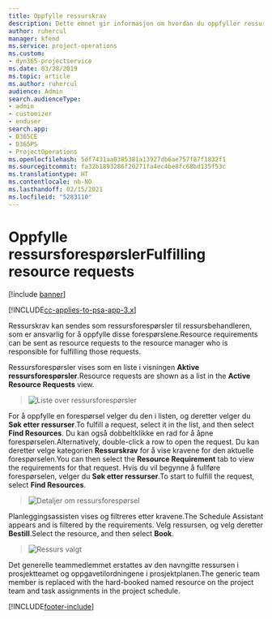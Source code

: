 ```yaml
---
title: Oppfylle ressurskrav
description: Dette emnet gir informasjon om hvordan du oppfyller ressurskrav.
author: ruhercul
manager: kfend
ms.service: project-operations
ms.custom:
- dyn365-projectservice
ms.date: 03/28/2019
ms.topic: article
ms.author: ruhercul
audience: Admin
search.audienceType:
- admin
- customizer
- enduser
search.app:
- D365CE
- D365PS
- ProjectOperations
ms.openlocfilehash: 5df7431aa0385381a13927db6ae757f87f1832f1
ms.sourcegitcommit: fa32b1893286f20271fa4ec4be8fc68bd135f53c
ms.translationtype: HT
ms.contentlocale: nb-NO
ms.lasthandoff: 02/15/2021
ms.locfileid: "5283110"
---
```

# <a name="fulfilling-resource-requests"></a><span data-ttu-id="23b2f-103">Oppfylle ressursforespørsler</span><span class="sxs-lookup"><span data-stu-id="23b2f-103">Fulfilling resource requests</span></span>

[!include [banner](../includes/psa-now-project-operations.md)]

[!INCLUDE[cc-applies-to-psa-app-3.x](../includes/cc-applies-to-psa-app-3x.md)]

<span data-ttu-id="23b2f-104">Ressurskrav kan sendes som ressursforespørsler til ressursbehandleren, som er ansvarlig for å oppfylle disse forespørslene.</span><span class="sxs-lookup"><span data-stu-id="23b2f-104">Resource requirements can be sent as resource requests to the resource manager who is responsible for fulfilling those requests.</span></span>

<span data-ttu-id="23b2f-105">Ressursforespørsler vises som en liste i visningen **Aktive ressursforespørsler**.</span><span class="sxs-lookup"><span data-stu-id="23b2f-105">Resource requests are shown as a list in the **Active Resource Requests** view.</span></span>

> ![Liste over ressursforespørsler](media/Resource-Management-image59.png)

<span data-ttu-id="23b2f-107">For å oppfylle en forespørsel velger du den i listen, og deretter velger du **Søk etter ressurser**.</span><span class="sxs-lookup"><span data-stu-id="23b2f-107">To fulfill a request, select it in the list, and then select **Find Resources**.</span></span> <span data-ttu-id="23b2f-108">Du kan også dobbeltklikke en rad for å åpne forespørselen.</span><span class="sxs-lookup"><span data-stu-id="23b2f-108">Alternatively, double-click a row to open the request.</span></span> <span data-ttu-id="23b2f-109">Du kan deretter velge kategorien **Ressurskrav** for å vise kravene for den aktuelle forespørselen.</span><span class="sxs-lookup"><span data-stu-id="23b2f-109">You can then select the **Resource Requirement** tab to view the requirements for that request.</span></span> <span data-ttu-id="23b2f-110">Hvis du vil begynne å fullføre forespørselen, velger du **Søk etter ressurser**.</span><span class="sxs-lookup"><span data-stu-id="23b2f-110">To start to fulfill the request, select **Find Resources**.</span></span>

> ![Detaljer om ressursforespørsel](media/Resource-Management-image60.png)

<span data-ttu-id="23b2f-112">Planleggingsassisten vises og filtreres etter kravene.</span><span class="sxs-lookup"><span data-stu-id="23b2f-112">The Schedule Assistant appears and is filtered by the requirements.</span></span> <span data-ttu-id="23b2f-113">Velg ressursen, og velg deretter **Bestill**.</span><span class="sxs-lookup"><span data-stu-id="23b2f-113">Select the resource, and then select **Book**.</span></span>

> ![Ressurs valgt](media/Resource-Management-image61.png)

<span data-ttu-id="23b2f-115">Det generelle teammedlemmet erstattes av den navngitte ressursen i prosjektteamet og oppgavetilordningene i prosjektplanen.</span><span class="sxs-lookup"><span data-stu-id="23b2f-115">The generic team member is replaced with the hard-booked named resource on the project team and task assignments in the project schedule.</span></span>


[!INCLUDE[footer-include](../includes/footer-banner.md)]
